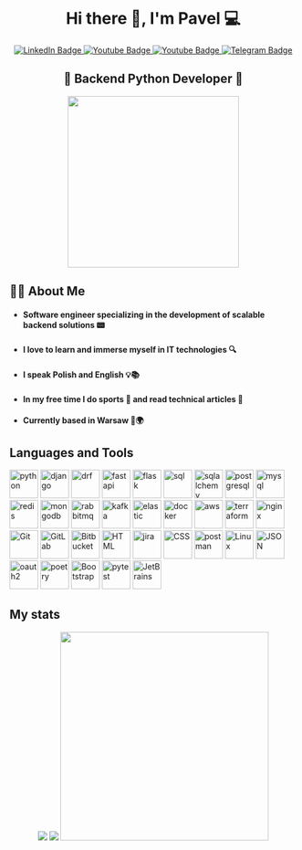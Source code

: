 <div id="header" align=" center">
<h1>Hi there 👋, I'm Pavel &#128187;</h1>
<div id="badges">
  <a href="https://www.linkedin.com/in/pavel-akulich-back-dev/">
    <img src="https://img.shields.io/badge/LinkedIn-blue?style=for-the-badge&logo=linkedin&logoColor=white" alt="LinkedIn Badge"/>
  </a>
  <a href="mailto:pavelakulich1999@gmail.com">
    <img src="https://img.shields.io/badge/Gmail-red?style=for-the-badge&logo=gmail&logoColor=white" alt="Youtube Badge"/>
  </a>
  <a href="https://wa.me/48792028752">
    <img src="https://img.shields.io/badge/WhatsApp-green?style=for-the-badge&logo=WhatsApp&logoColor=white" alt="Youtube Badge"/>
  </a>
  <a href="https://t.me/pavel_akulich1">
    <img src="https://img.shields.io/badge/Telegram-blue?style=for-the-badge&logo=telegram&logoColor=white" alt="Telegram Badge"/>
  </a>
</div>
<h2> &#128013; Backend Python Developer &#128013;</h2>
    <div id="header" align="center">
      <img src="https://media.giphy.com/media/v1.Y2lkPTc5MGI3NjExcW95M2Nwd280bHFxaThzcGt1MmxwODkyZDMxb2lkc2JvN2d2eDI5ZSZlcD12MV9pbnRlcm5hbF9naWZfYnlfaWQmY3Q9Zw/qgQUggAC3Pfv687qPC/giphy.gif" width="300" />
    </div>
</div>

<div>
<h2>&#128104;&#8205;&#128187; About Me</h2>
<ul>
<li><h4>  Software engineer specializing in the development of scalable backend solutions &#128223;</h4></li>
<li><h4>I love to learn and immerse myself in IT technologies &#128269;</h4></li>
<li><h4>I speak Polish and English &#128161;&#128218;</h4></li>
<li><h4>In my free time I do sports &#128692; and read technical articles &#128209;</h4></li>
<li><h4>Currently based in Warsaw &#128205;&#127757;</h4></li>
</ul>
</div>

<div>
<h2>Languages and Tools</h2>
<img src="https://cdn.jsdelivr.net/gh/devicons/devicon@latest/icons/python/python-original-wordmark.svg" title="python" width="50" height="50"/>
<img src="https://cdn.jsdelivr.net/gh/devicons/devicon@latest/icons/django/django-plain-wordmark.svg" title="django" width="50" height="50"/>
<img src="https://cdn.jsdelivr.net/gh/devicons/devicon@latest/icons/djangorest/djangorest-plain.svg" title="drf" width="50" height="50"/>
<img src="https://cdn.jsdelivr.net/gh/devicons/devicon@latest/icons/fastapi/fastapi-plain-wordmark.svg" title="fastapi" width="50" height="50"/>
<img src="https://cdn.jsdelivr.net/gh/devicons/devicon@latest/icons/flask/flask-original-wordmark.svg" title="flask" width="50" height="50"/>
<img src="https://cdn.jsdelivr.net/gh/devicons/devicon@latest/icons/azuresqldatabase/azuresqldatabase-original.svg" title="sql" width="50" height="50"/>
<img src="https://cdn.jsdelivr.net/gh/devicons/devicon@latest/icons/sqlalchemy/sqlalchemy-original-wordmark.svg" title="sqlalchemy" width="50" height="50"/>
<img src="https://cdn.jsdelivr.net/gh/devicons/devicon@latest/icons/postgresql/postgresql-original-wordmark.svg" title="postgresql" width="50" height="50"/>
<img src="https://cdn.jsdelivr.net/gh/devicons/devicon@latest/icons/mysql/mysql-original-wordmark.svg" title="mysql" width="50" height="50"/>
<img src="https://cdn.jsdelivr.net/gh/devicons/devicon@latest/icons/redis/redis-original-wordmark.svg" title="redis" width="50" height="50"/>
<img src="https://cdn.jsdelivr.net/gh/devicons/devicon@latest/icons/mongodb/mongodb-original-wordmark.svg" title="mongodb" width="50" height="50"/>
<img src="https://cdn.jsdelivr.net/gh/devicons/devicon@latest/icons/rabbitmq/rabbitmq-original.svg" title="rabbitmq" width="50" height="50"/>
<img src="https://cdn.jsdelivr.net/gh/devicons/devicon@latest/icons/apachekafka/apachekafka-original-wordmark.svg" title="kafka" width="50" height="50"/>
<img src="https://cdn.jsdelivr.net/gh/devicons/devicon@latest/icons/elasticsearch/elasticsearch-original-wordmark.svg" title="elastic" width="50" height="50"/>
<img src="https://cdn.jsdelivr.net/gh/devicons/devicon@latest/icons/docker/docker-original-wordmark.svg" title="docker" width="50" height="50"/>
<img src="https://cdn.jsdelivr.net/gh/devicons/devicon@latest/icons/amazonwebservices/amazonwebservices-original-wordmark.svg" title="aws" width="50" height="50"/>
<img src="https://cdn.jsdelivr.net/gh/devicons/devicon@latest/icons/terraform/terraform-original-wordmark.svg" title="terraform" width="50" height="50"/>
<img src="https://cdn.jsdelivr.net/gh/devicons/devicon@latest/icons/nginx/nginx-original.svg" title="nginx" width="50" height="50"/>
<img src="https://cdn.jsdelivr.net/gh/devicons/devicon@latest/icons/git/git-plain-wordmark.svg" title="Git" width="50" height="50"/>
<img src="https://cdn.jsdelivr.net/gh/devicons/devicon@latest/icons/gitlab/gitlab-original-wordmark.svg" title="GitLab" width="50" height="50"/>
<img src="https://cdn.jsdelivr.net/gh/devicons/devicon@latest/icons/bitbucket/bitbucket-original-wordmark.svg" title="Bitbucket" width="50" height="50"/>
<img src="https://cdn.jsdelivr.net/gh/devicons/devicon@latest/icons/html5/html5-original-wordmark.svg" title="HTML" width="50" height="50"/>
<img src="https://cdn.jsdelivr.net/gh/devicons/devicon@latest/icons/jira/jira-original-wordmark.svg" title="jira" width="50" height="50"/>
<img src="https://cdn.jsdelivr.net/gh/devicons/devicon@latest/icons/css3/css3-original-wordmark.svg" title="CSS" width="50" height="50"/>
<img src="https://cdn.jsdelivr.net/gh/devicons/devicon@latest/icons/postman/postman-original-wordmark.svg" title="postman" width="50" height="50"/>
<img src="https://cdn.jsdelivr.net/gh/devicons/devicon@latest/icons/linux/linux-original.svg" title="Linux" width="50" height="50"/>
<img src="https://cdn.jsdelivr.net/gh/devicons/devicon@latest/icons/json/json-original.svg" title="JSON" width="50" height="50"/>
<img src="https://cdn.jsdelivr.net/gh/devicons/devicon@latest/icons/oauth/oauth-original.svg" title="oauth2" width="50" height="50"/>
<img src="https://cdn.jsdelivr.net/gh/devicons/devicon@latest/icons/poetry/poetry-original.svg" title="poetry" width="50" height="50"/>
<img src="https://cdn.jsdelivr.net/gh/devicons/devicon@latest/icons/bootstrap/bootstrap-original-wordmark.svg" title="Bootstrap" width="50" height="50"/>
<img src="https://cdn.jsdelivr.net/gh/devicons/devicon@latest/icons/pytest/pytest-original-wordmark.svg" title="pytest" width="50" height="50"/>
<img src="https://cdn.jsdelivr.net/gh/devicons/devicon@latest/icons/jetbrains/jetbrains-original.svg" title="JetBrains" width="50" height="50"/>
</div>

<h2>My stats</h2>
<div id="stat" align="center">
<img src="https://github-profile-summary-cards.vercel.app/api/cards/profile-details?username=pavel-akulich&theme=github_dark"/>
<img src="https://github-profile-summary-cards.vercel.app/api/cards/stats?username=pavel-akulich&theme=github_dark"/>
<img src="https://github-readme-stats.vercel.app/api/top-langs/?username=pavel-akulich&theme=dark&show_icons=true&hide_border=true&layout=compact" width="365"/>
</div>
